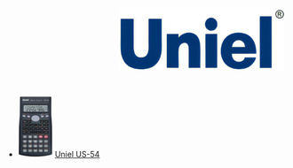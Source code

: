 <div><img src="../img/uniel" width="300" align=right></div>


<br/><br/>

<br/><br/>

<br/><br/>

- [<img src="../calculators/Uniel_US-54/render.jpg" height="110">](../calculators/Uniel_US-54/page.md) [Uniel US-54](../calculators/Uniel_US-54/page.md)
